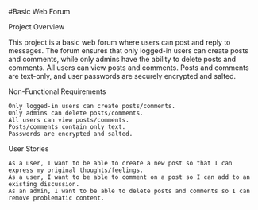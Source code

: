 #Basic Web Forum

Project Overview

This project is a basic web forum where users can post and reply to messages. The forum ensures that only logged-in users can create posts and comments, while only admins have the ability to delete posts and comments. All users can view posts and comments. Posts and comments are text-only, and user passwords are securely encrypted and salted.

Non-Functional Requirements

    Only logged-in users can create posts/comments.
    Only admins can delete posts/comments.
    All users can view posts/comments.
    Posts/comments contain only text.
    Passwords are encrypted and salted.

User Stories

    As a user, I want to be able to create a new post so that I can express my original thoughts/feelings.
    As a user, I want to be able to comment on a post so I can add to an existing discussion.
    As an admin, I want to be able to delete posts and comments so I can remove problematic content.



